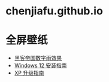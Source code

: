 # chenjiafu.github.io

# 全屏壁纸
- [黑客帝国数字雨效果](https://chenjiafu-s.github.io/matrix-rain.html)
- [Windows 12 安装指南](https://chenjiafu-s.github.io/windows12-install.html)
- [XP 升级指南](https://chenjiafu-s.github.io/xp-upgrade.html)
